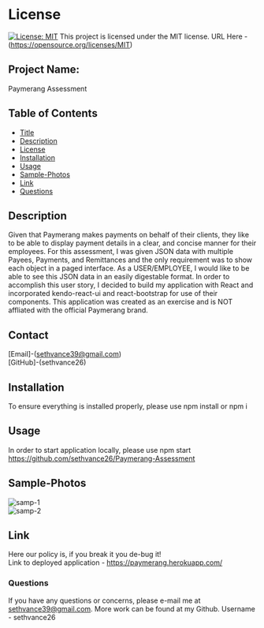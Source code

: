 

# License
[![License: MIT](https://img.shields.io/badge/License-MIT-yellow.svg)](https://opensource.org/licenses/MIT)
  This project is licensed under the MIT license. URL Here - (https://opensource.org/licenses/MIT)
## Project Name:
Paymerang Assessment

## Table of Contents
- [Title](#Project-Name)
- [Description](#Description)
- [License](#License)
- [Installation](#Installation)
- [Usage](#Usage)
- [Sample-Photos](#Sample-Photos)
- [Link](#Link)
- [Questions](#Questions)

## Description
Given that Paymerang makes payments on behalf of their clients, they like to be able to display payment details in a clear, and concise manner for their employees. For this assessment, I was given JSON data with multiple Payees, Payments, and Remittances and the only requirement was to show each object in a paged interface. As a USER/EMPLOYEE, I would like to be able to see this JSON data in an easily digestable format.  In order to accomplish this user story, I decided to build my application with React and incorporated kendo-react-ui and react-bootstrap for use of their components. This application was created as an exercise and is NOT affliated with the official Paymerang brand.

## Contact
[Email]-(sethvance39@gmail.com)
<br>
[GitHub]-(sethvance26)


## Installation
To ensure everything is installed properly, please use npm install or npm i

## Usage
In order to start application locally, please use npm start
<br>
https://github.com/sethvance26/Paymerang-Assessment

## Sample-Photos
![samp-1](https://user-images.githubusercontent.com/76290048/128136598-8488e27d-6b12-4ea4-ba60-e7eac7b5e315.PNG)
<br>
![samp-2](https://user-images.githubusercontent.com/76290048/128137089-d22b821c-f9d4-4f63-9800-616f0e57e6d3.PNG)


## Link
Here our policy is, if you break it you de-bug it!
<br>
Link to deployed application - https://paymerang.herokuapp.com/

### Questions
If you have any questions or concerns, please e-mail me at sethvance39@gmail.com. More work can be found at my Github. Username -  sethvance26 

